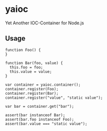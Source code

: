 yaioc
=====

Yet Another IOC-Container for Node.js

## Usage ##

    function Foo() {
    }
    
    function Bar(foo, value) {
      this.foo = foo;
      this.value = value;
    }

    var container = yaioc.container();
    container.register(Foo);
    container.register(Bar);
    container.register("value", "static value");
    
    var bar = container.get("bar");
    
    assert(bar instanceof Bar);
    assert(bar.foo instanceof Foo);
    assert(bar.value === "static value");
